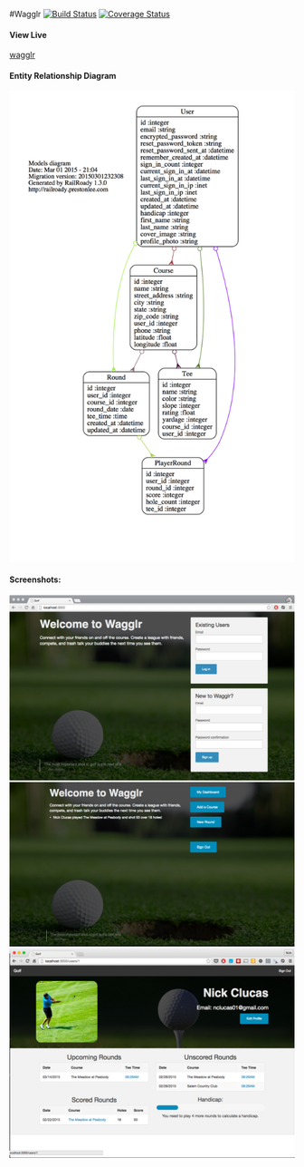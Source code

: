 #Wagglr
[![Build Status](https://travis-ci.org/nickcluc/golf.svg?branch=master)](https://travis-ci.org/nickcluc/golf) [![Coverage Status](https://coveralls.io/repos/nickcluc/golf/badge.svg)](https://coveralls.io/r/nickcluc/golf)
#### View Live
[wagglr](https://wagglr.herokuapp.com/)

#### Entity Relationship Diagram
![er diagram](screenshots/models_diagram.png)

#### Screenshots:

![homepage](screenshots/homepage.png)
![homepage signed in](screenshots/home2.png)
![user dashboard](screenshots/user_dashboard.png)

